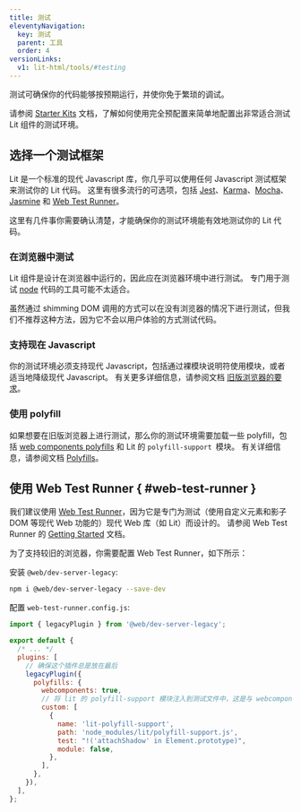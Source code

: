 ```yaml
---
title: 测试
eleventyNavigation:
  key: 测试
  parent: 工具
  order: 4
versionLinks:
  v1: lit-html/tools/#testing
---
```


测试可确保你的代码能够按预期运行，并使你免于繁琐的调试。

请参阅 [Starter Kits]({{baseurl}}/docs/tools/starter-kits/) 文档，了解如何使用完全预配置来简单地配置出非常适合测试 Lit 组件的测试环境。

## 选择一个测试框架

Lit 是一个标准的现代 Javascript 库，你几乎可以使用任何 Javascript 测试框架来测试你的 Lit 代码。 这里有很多流行的可选项，包括 [Jest](https://jestjs.io/)、[Karma](https://karma-runner.github.io/)、[Mocha](https://mochajs.org/)、[Jasmine](https://jasmine.github.io/) 和 [Web Test Runner](https://modern-web.dev/docs/test-runner/overview/)。

这里有几件事你需要确认清楚，才能确保你的测试环境能有效地测试你的 Lit 代码。

### 在浏览器中测试

Lit 组件是设计在浏览器中运行的，因此应在浏览器环境中进行测试。 专门用于测试 [node](https://nodejs.org/) 代码的工具可能不太适合。

<div class="alert alert-info">
虽然通过 shimming DOM 调用的方式可以在没有浏览器的情况下进行测试，但我们不推荐这种方法，因为它不会以用户体验的方式测试代码。
</div>

### 支持现在 Javascript

你的测试环境必须支持现代 Javascript，包括通过裸模块说明符使用模块，或者适当地降级现代 Javascript。 有关更多详细信息，请参阅文档 [旧版浏览器的要求]({{baseurl}}/docs/tools/requirements/#building-for-legacy-browsers)。

### 使用 polyfill

如果想要在旧版浏览器上进行测试，那么你的测试环境需要加载一些 polyfill，包括 [web components polyfills](https://github.com/webcomponents/polyfills/tree/master/packages/webcomponentsjs) 和 Lit 的 `polyfill-support `模块。 有关详细信息，请参阅文档 [Polyfills]({{baseurl}}/docs/tools/requirements/#polyfills)。
## 使用 Web Test Runner { #web-test-runner }

我们建议使用 [Web Test Runner](https://modern-web.dev/docs/test-runner/overview/)，因为它是专门为测试（使用自定义元素和影子 DOM 等现代 Web 功能的）现代 Web 库（如 Lit）而设计的。 请参阅 Web Test Runner 的 [Getting Started](https://modern-web.dev/guides/test-runner/getting-started) 文档。

为了支持较旧的浏览器，你需要配置 Web Test Runner，如下所示：

安装 `@web/dev-server-legacy`:

```bash
npm i @web/dev-server-legacy --save-dev
```

配置  `web-test-runner.config.js`:

```js
import { legacyPlugin } from '@web/dev-server-legacy';

export default {
  /* ... */
  plugins: [
    // 确保这个插件总是放在最后
    legacyPlugin({
      polyfills: {
        webcomponents: true,
        // 将 lit 的 polyfill-support 模块注入到测试文件中，这是与 webcomponents 的 polyfill 交互所必需的
        custom: [
          {
            name: 'lit-polyfill-support',
            path: 'node_modules/lit/polyfill-support.js',
            test: "!('attachShadow' in Element.prototype)",
            module: false,
          },
        ],
      },
    }),
  ],
};
```

